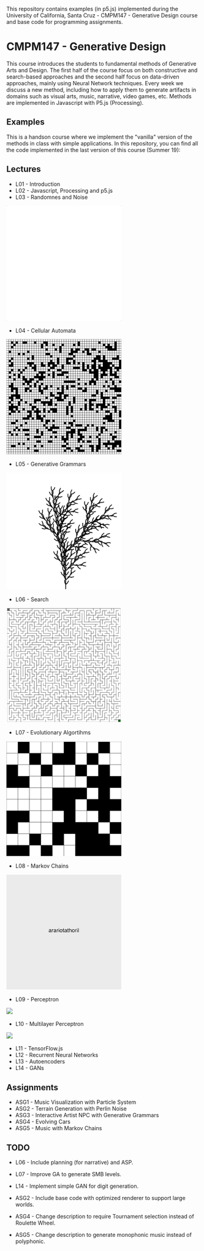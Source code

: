 This repository contains examples (in p5.js) implemented during the University of California, Santa Cruz - CMPM147 - Generative Design
course and base code for programming assignments.

# CMPM147 - Generative Design

This course introduces the students to fundamental methods of Generative Arts and Design.
The first half of the course focus on both constructive and search-based approaches and the second half
focus on data-driven approaches, mainly using Neural Network techniques. Every week we discuss a new method,
including how to apply them to generate artifacts in domains such as visual arts, music, narrative,
video games, etc.  Methods are implemented in Javascript with P5.js (Processing).

## Examples

This is a handson course where we implement the "vanilla" version of the methods in class with simple
applications. In this repository, you can find all the code implemented in the last version of this course (Summer 19):

## Lectures

* L01 - Introduction
* L02 - Javascript, Processing and p5.js
* L03 - Randomnes and Noise

<img src="Images/noise.gif" width="300">

* L04 - Cellular Automata

<img src="Images/ca.gif" width="300">

* L05 - Generative Grammars

<img src="Images/grammar.png" width="300">

* L06 - Search

<img src="Images/search.png" width="300">

* L07 - Evolutionary Algortihms

<img src="Images/ga.gif" width="300">

* L08 - Markov Chains

<img src="Images/markov.gif" width="300">

* L09 - Perceptron

<img src="Images/perceptron.gif" width="300">

* L10 - Multilayer Perceptron

<img src="Images/mlp.gif" width="300">

* L11 - TensorFlow.js
* L12 - Recurrent Neural Networks
* L13 - Autoencoders
* L14 - GANs

## Assignments

* ASG1 - Music Visualization with Particle System
* ASG2 - Terrain Generation with Perlin Noise
* ASG3 - Interactive Artist NPC with Generative Grammars
* ASG4 - Evolving Cars
* ASG5 - Music with Markov Chains

## TODO

* L06 - Include planning (for narrative) and ASP.
* L07 - Improve GA to generate SMB levels.
* L14 - Implement simple GAN for digit generation.

* ASG2 - Include base code with optimized renderer to support large worlds.
* ASG4 - Change description to require Tournament selection instead of Roulette Wheel.
* ASG5 - Change description to generate monophonic music instead of polyphonic.
